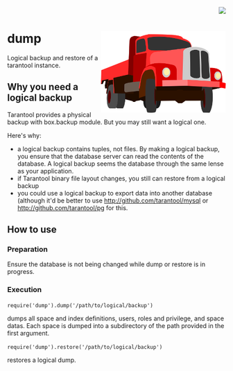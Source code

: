 
<a href="https://travis-ci.org/tarantool/dump"><img src="https://travis-ci.org/tarantool/dump.png?branch=master" align="right"></a><br/>


# dump <img src="https://github.com/tarantool/dump/blob/master/docs/truck.png?raw=true" align="right"> 


Logical backup and restore of a tarantool instance.

## Why you need a logical backup

Tarantool provides a physical backup with box.backup module. But you may still want a logical one.

Here's why:

* a logical backup contains tuples, not files. By making a logical backup, you ensure that the database server can read the contents of the database. A logical backup seems the database through the same lense as your application. 
* if Tarantool binary file layout changes, you still can restore from a logical backup
* you could use a logical backup to export data into another database (although it'd be better to use http://github.com/tarantool/mysql or http://github.com/tarantool/pg for this.

## How to use

### Preparation

Ensure the database is not being changed while dump or restore is in progress.

### Execution

```require('dump').dump('/path/to/logical/backup')```

dumps all space and index definitions, users, roles and privilege, and space datas. Each space is dumped into a subdirectory of the path provided in the first argument.

```require('dump').restore('/path/to/logical/backup')```

restores a logical dump.

